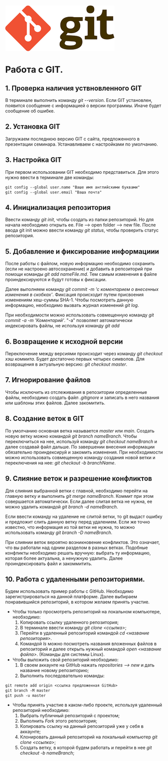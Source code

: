 ![logo](гиткартинка.png)
# Работа с GIT.

## 1. Проверка наличия уствновленного GIT
В терминале выполнить команду *git --version*. Если GIT установлен, появится сообщение с информацией о версии программы. Иначе будет сообщение об ошибке.

## 2. Установка GIT
Загружаем последнюю версию GIT с сайта, предложенного в презентации семинара. Устанавливаем с настройками по умолчанию.

## 3. Настройка GIT
При первом использовании GIT необходимо представиться. Для этого нужно ввести в терминале две команды:
```
git config --global user.name "Ваше имя английскими буквами"
git config --global user.email "Ваша почта"
```

## 4. Инициализация репозитория
Ввести команду *git init*, чтобы создать из папки репозиторий. Но для начала необходимо открыть ее. File --> open folder --> new file.
После ввода git init можно ввести команду *git status*, чтобы проверить статус репозитория.

## 5. Добавление и фиксирование информациии
После работы с файлом, новую информацию необходимо сохранить (если не настроено автосохранение) и добавить в репозиторий при помощи команды *git add nameFile.md*. Тем самым изменения в файле проиндексируются и будут готовы к фиксации.

Далее выполняем команду *git commit -m 'с коментарием о внесенных изменения в скобках'*. Фиксация происходит путем присвоения изменениям хеш-суммы SHA-1. Чтобы посмотреть данную информацию, необходимо вызвать журнал изменений *git log*.

При необходимости можно использовать совмещенную команду *git commit -a -m 'Коментарий'*. 
"-а" позволяет автоматически индексировать файлы, не используя команду *git add*

## 6. Возвращение к исходной версии
Переключение между версиями происходит через команду *git checkout хэш коммита*. Будет достаточно первых четырех символов. Для возвращения в актуальную версию: *git checkout master*.
## 7. Игнорирование файлов
Чтобы исключить из отслеживания в репозитории определенные файлы, необходимо создать файл *.gitignore* и записать в него названия или шаблоны этих файлов. Далее закомитить.
## 8. Создание веток в GIT
По умолчанию основная ветка называется *master* или *main*. Создать новую ветку можно командой *git branch nameBranch*. Чтобы переключиться на нее, используй команду *git checkout nameBranch* и далее создавай файл дальше. По завершении внесения информации обязательно проиндексируй и закомить изменения.
При необходимости можно использовать совмещенную команду создания новой ветки и переключения на нее: *git checkout -b branchName*.
## 9. Слияние веток и разрешение конфликтов
Для слияния выбранной ветки с главной, необходимо перейти на главную ветку и выполнить *git merge nameBranch*. Коммит при этом совершается автоматически.
Если далее слитая ветка не нужна, ее можно удалить командой *git branch -d nameBranch*.

Если ввести команду на удаление не слитой ветки, то git выдаст ошибку и предложит слить данную ветку перед удалением. Если же точно известно, что информация из той ветки не нужна, то можно использовать команду *git branch -D nameBranch*.

При слиянии веток вероятно возникновение конфликтов. Это означает, что вы работали над одним разделом в разных ветках. Подобные конфликты необходимо решать вручную: выбрать ту информацию, которая более актуальна, а ненужную удалить. Далее проиндексировать файл и закоммитить.

## 10. Работа с удаленными репозиториями.
Будем использовать пример работы с GitHub. Необходимо зарегистрироваться на данной платформе. Далее выбираем понравившийся репозиторий, в котором желаем принять участие.

* Чтобы только просмотреть репозиторий на локальном компьютере, необходимо: 
    1. Копировать ссылку удаленного репозитория;
    2. В терминале ввести команду *git clone <ссылка>*;
    3. Перейти в удаленный репозиторий командой *cd <название репозитория>*.
    4. Командой *ls* можно посмотреть названия вложенных файлов в репозиторий и далее открыть нужный командой *open <название файла>*. (Команды для системы Linux).
* Чтобы выложить свой репозиторий необходимо:
    1. В своем аккаунте на GitHub нажать *repositories --> new* и дать название новому репозиторию;
    2. Выполнить последовательно команды:
```
git remote add origin <ссылка предложенная GitHub> 
git branch -M master
git push -u master
```
* Чтобы принять участие в каком-либо проекте, используя удаленный репозиторий необходимо:
    1. Выбрать публичный репозиторий с проектом;
    2. Выполнить *Fork* этого репозитория;
    3. Копировать ссылку на данный репозиторий уже у себя в аккаунте;
    4. Клонировать данный репозиторий на локальный компьютер *git clone <ссылка>*;
    5. Создать ветку, в которой будем работать и перейти в нее *git checkout -b nameBranch*;
    
